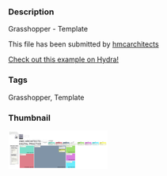 ### Description 
Grasshopper - Template

This file has been submitted by [hmcarchitects](https://github.com/hmcarchitects)

[Check out this example on Hydra!](http://hydrashare.github.io/hydra/viewer?owner=hmcarchitects&fork=hydra&id=Grasshopper_-_HMC_Architects_Template_V.2)
### Tags 
Grasshopper, Template
### Thumbnail 
![Screenshot](https://raw.githubusercontent.com/hmcarchitects/hydra/master/Grasshopper_-_HMC_Architects_Template_V.2/thumbnail.png)
